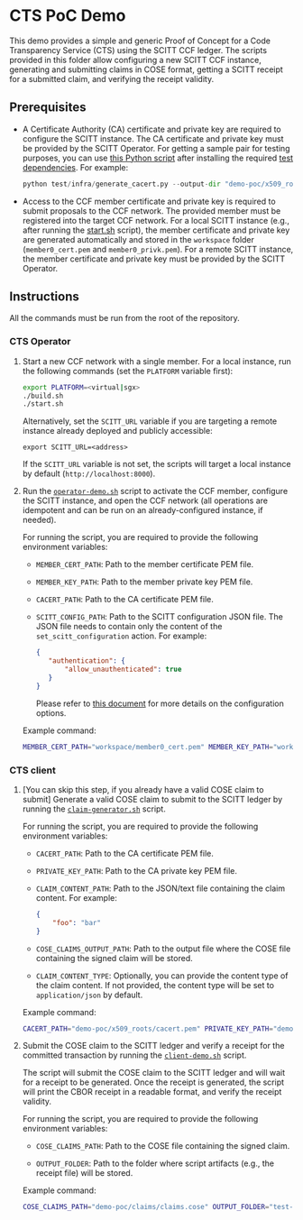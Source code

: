 # CTS PoC Demo

This demo provides a simple and generic Proof of Concept for a Code Transparency Service (CTS) using the SCITT CCF ledger. The scripts provided in this folder allow configuring a new SCITT CCF instance, generating and submitting claims in COSE format, getting a SCITT receipt for a submitted claim, and verifying the receipt validity. 

## Prerequisites

- A Certificate Authority (CA) certificate and private key are required to configure the SCITT instance. The CA certificate and private key must be provided by the SCITT Operator. For getting a sample pair for testing purposes, you can use [this Python script](../../test/infra/generate_cacert.py) after installing the required [test dependencies](../../test/requirements.txt). For example:

    ```python
    python test/infra/generate_cacert.py --output-dir "demo-poc/x509_roots" 
    ```

- Access to the CCF member certificate and private key is required to submit proposals to the CCF network. The provided member must be registered into the target CCF network. For a local SCITT instance (e.g., after running the [start.sh](../../start.sh) script), the member certificate and private key are generated automatically and stored in the `workspace` folder (`member0_cert.pem` and `member0_privk.pem`). For a remote SCITT instance, the member certificate and private key must be provided by the SCITT Operator. 

## Instructions

All the commands must be run from the root of the repository.

### CTS Operator

1. Start a new CCF network with a single member. For a local instance, run the following commands (set the `PLATFORM` variable first):

    ```bash
    export PLATFORM=<virtual|sgx>
    ./build.sh
    ./start.sh
    ```

    Alternatively, set the `SCITT_URL` variable if you are targeting a remote instance already deployed and publicly accessible:

    ```
    export SCITT_URL=<address>
    ```

    If the `SCITT_URL` variable is not set, the scripts will target a local instance by default (`http://localhost:8000`).

2. Run the [`operator-demo.sh`](operator-demo.sh) script to activate the CCF member, configure the SCITT instance, and open the CCF network (all operations are idempotent and can be run on an already-configured instance, if needed).

    For running the script, you are required to provide the following environment variables:

    - `MEMBER_CERT_PATH`: Path to the member certificate PEM file.

    - `MEMBER_KEY_PATH`: Path to the member private key PEM file.

    - `CACERT_PATH`: Path to the CA certificate PEM file.

    - `SCITT_CONFIG_PATH`: Path to the SCITT configuration JSON file. The JSON file needs to contain only the content of the `set_scitt_configuration` action. For example:

        ```json
        {
           "authentication": {
               "allow_unauthenticated": true
           }
        }
        ```

        Please refer to [this document](../../docs/configuration.md#scitt-configuration) for more details on the configuration options.

    Example command:

    ```bash
    MEMBER_CERT_PATH="workspace/member0_cert.pem" MEMBER_KEY_PATH="workspace/member0_privk.pem" CACERT_PATH="demo-poc/x509_roots/cacert.pem" SCITT_CONFIG_PATH="demo-poc/configs/scitt_config.json" ./demo/cts_poc/operator-demo.sh
    ```

### CTS client

1. [You can skip this step, if you already have a valid COSE claim to submit] Generate a valid COSE claim to submit to the SCITT ledger by running the [`claim-generator.sh`](claim-generator.sh) script.

    For running the script, you are required to provide the following environment variables:

    - `CACERT_PATH`: Path to the CA certificate PEM file.

    - `PRIVATE_KEY_PATH`: Path to the CA private key PEM file.

    - `CLAIM_CONTENT_PATH`: Path to the JSON/text file containing the claim content. For example:

        ```json
        {
            "foo": "bar"
        }
        ```

    - `COSE_CLAIMS_OUTPUT_PATH`: Path to the output file where the COSE file containing the signed claim will be stored.

    - `CLAIM_CONTENT_TYPE`: Optionally, you can provide the content type of the claim content. If not provided, the content type will be set to `application/json` by default.
    
    Example command:

    ```bash
    CACERT_PATH="demo-poc/x509_roots/cacert.pem" PRIVATE_KEY_PATH="demo-poc/x509_roots/cacert_privk.pem" CLAIM_CONTENT_PATH="demo-poc/claims/claims.json" COSE_CLAIMS_OUTPUT_PATH="demo-poc/claims/claims.cose" ./demo/cts_poc/claim-generator.sh
    ```

2. Submit the COSE claim to the SCITT ledger and verify a receipt for the committed transaction by running the [`client-demo.sh`](client-demo.sh) script.

    The script will submit the COSE claim to the SCITT ledger and will wait for a receipt to be generated. Once the receipt is generated, the script will print the CBOR receipt in a readable format, and verify the receipt validity.

    For running the script, you are required to provide the following environment variables:

    - `COSE_CLAIMS_PATH`: Path to the COSE file containing the signed claim.

    - `OUTPUT_FOLDER`: Path to the folder where script artifacts (e.g., the receipt file) will be stored.

    Example command:

    ```bash
    COSE_CLAIMS_PATH="demo-poc/claims/claims.cose" OUTPUT_FOLDER="test-folder" ./demo/cts_poc/client-demo.sh
    ```
